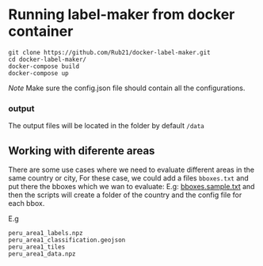 # Running label-maker from docker container

```
git clone https://github.com/Rub21/docker-label-maker.git
cd docker-label-maker/
docker-compose build
docker-compose up
```

*Note*
Make sure the config.json file should contain all the configurations.

### output

The output files will be located in the folder by default `/data`

## Working with diferente areas

There are some use cases where we need to evaluate different areas in the same country or city, For these case, we could add a files `bboxes.txt`   and put there the bboxes which we wan to evaluate: E.g: [bboxes.sample.txt](https://github.com/developmentseed/docker-label-maker/blob/master/bboxes.sample.txt) and then the scripts will create  a folder of the country and the config file for each bbox.

E.g

```
peru_area1_labels.npz
peru_area1_classification.geojson
peru_area1_tiles
peru_area1_data.npz
```


